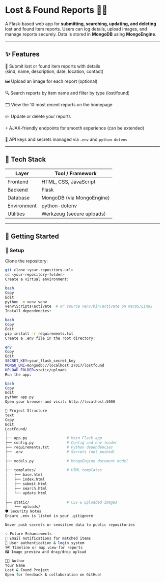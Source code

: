# Lost & Found Reports 🧳🔎

A Flask-based web app for **submitting, searching, updating, and deleting** lost and found item reports. Users can log details, upload images, and manage reports securely. Data is stored in **MongoDB** using **MongoEngine**.

---

## ✨ Features

📝 Submit lost or found item reports with details  
(kind, name, description, date, location, contact)

🖼️ Upload an image for each report (optional)

🔍 Search reports by item name and filter by type (lost/found)

🗂️ View the 10 most recent reports on the homepage

✏️ Update or delete your reports

⚡ AJAX-friendly endpoints for smooth experience (can be extended)

🔐 API keys and secrets managed via `.env` and `python-dotenv`

---

## 🔧 Tech Stack

| Layer      | Tool / Framework          |
|------------|----------------------------|
| Frontend   | HTML, CSS, JavaScript      |
| Backend    | Flask                      |
| Database   | MongoDB (via MongoEngine)  |
| Environment| python-dotenv              |
| Utilities  | Werkzeug (secure uploads)  |

---

## 🚀 Getting Started

### 🔨 Setup

Clone the repository:

```bash
git clone <your-repository-url>
cd <your-repository-folder>
Create a virtual environment:

bash
Copy
Edit
python -m venv venv
venv\Scripts\activate  # or source venv/bin/activate on macOS/Linux
Install dependencies:

bash
Copy
Edit
pip install -r requirements.txt
Create a .env file in the root directory:

env
Copy
Edit
SECRET_KEY=your_flask_secret_key
MONGO_URI=mongodb://localhost:27017/lostfound
UPLOAD_FOLDER=static/uploads
Run the app:

bash
Copy
Edit
python app.py
Open your browser and visit: http://localhost:5000

📁 Project Structure
text
Copy
Edit
LostFound/
│
├── app.py                  # Main Flask app
├── config.py               # Config and env loader
├── requirements.txt        # Python dependencies
├── .env                    # Secrets (not pushed)
│
├── models.py               # MongoEngine document model
│
├── templates/              # HTML templates
│   ├── base.html
│   ├── index.html
│   ├── submit.html
│   ├── search.html
│   └── update.html
│
├── static/                 # CSS & uploaded images
│   └── uploads/
🛡️ Security Notes
Ensure .env is listed in your .gitignore

Never push secrets or sensitive data to public repositories

💡 Future Enhancements
📧 Email notifications for matched items
🔐 User authentication & login system
🗺️ Timeline or map view for reports
🖼️ Image preview and drag/drop upload

👨‍💻 Author
Your Name
Lost & Found Project
Open for feedback & collaboration on GitHub!
